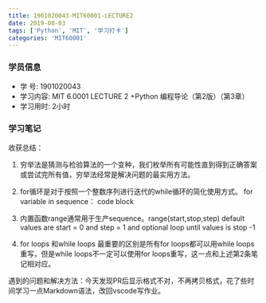 ```yaml
---
title: 1901020043-MIT60001-LECTURE2
date: 2019-08-03
tags: ['Python', 'MIT', '学习打卡']
categories: 'MIT60001'
---
```


### 学员信息

- 学    号: 1901020043
- 学习内容: MIT 6.0001 LECTURE 2 +Python 编程导论（第2版）（第3章）
- 学习用时: 2小时

### 学习笔记

收获总结：

1. 穷举法是猜测与检验算法的一个变种，我们枚举所有可能性直到得到正确答案或尝试完所有值，穷举法经常是解决问题的最实用方法。

2. for循环是对于按照一个整数序列进行迭代的while循环的简化使用方式。
        for variable in sequence：
            code block

3. 内置函数range通常用于生产sequence。range(start,stop,step) 
    default values are start = 0 and step = 1 and optional
    loop until values is stop -1                 

4. for loops 和while loops 最重要的区别是所有for loops都可以用while loops重写，但是while loops不一定可以使用for loops重写，这一点和上述第2条笔记相对应。


遇到的问题和解决方法：今天发现PR后显示格式不对，不再拷贝格式，花了些时间学习一点Markdown语法，改回vscode写作业。
